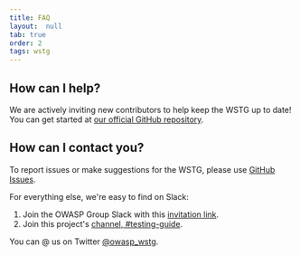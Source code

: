 ```yaml
---
title: FAQ
layout:  null
tab: true
order: 2
tags: wstg
---
```


## How can I help?

We are actively inviting new contributors to help keep the WSTG up to date! You can get started at [our official GitHub repository](https://github.com/OWASP/wstg).

## How can I contact you?

To report issues or make suggestions for the WSTG, please use [GitHub Issues](https://github.com/OWASP/wstg/issues).

For everything else, we're easy to find on Slack:

1. Join the OWASP Group Slack with this [invitation link](https://owasp-slack.herokuapp.com/).
2. Join this project's [channel, #testing-guide](https://app.slack.com/client/T04T40NHX/CJ2QDHLRJ).

You can @ us on Twitter [@owasp_wstg](https://twitter.com/owasp_wstg).
